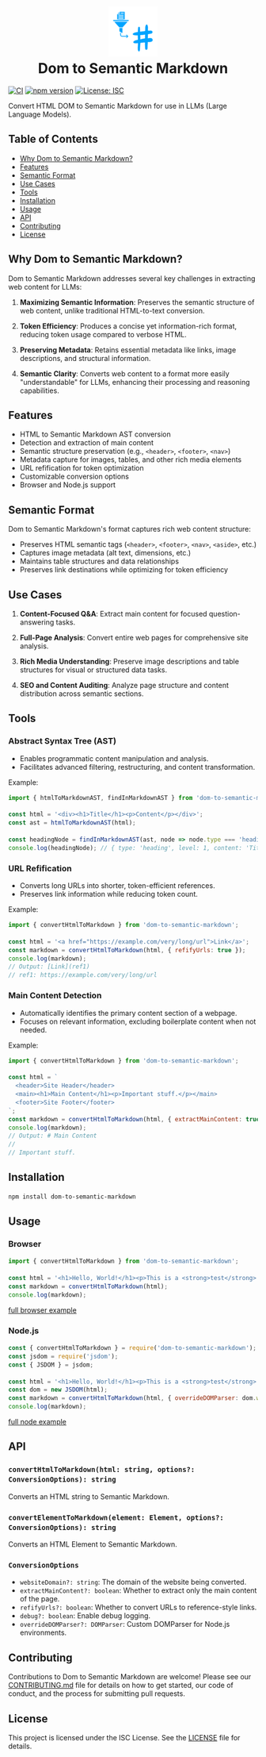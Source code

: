 <h1 align="center">
    <img width="100" height="100" src="d2m_color.svg" alt=""><br>
    Dom to Semantic Markdown
</h1>

[![CI](https://github.com/romansky/dom-to-semantic-markdown/actions/workflows/ci.yml/badge.svg)](https://github.com/romansku/dom-to-semantic-markdown/actions/workflows/ci.yml)
[![npm version](https://badge.fury.io/js/dom-to-semantic-markdown.svg)](https://badge.fury.io/js/dom-to-semantic-markdown)
[![License: ISC](https://img.shields.io/badge/License-MIT-blue.svg)](https://opensource.org/licenses/MIT)

Convert HTML DOM to Semantic Markdown for use in LLMs (Large Language Models).

## Table of Contents

- [Why Dom to Semantic Markdown?](#why-dom-to-semantic-markdown)
- [Features](#features)
- [Semantic Format](#semantic-format)
- [Use Cases](#use-cases)
- [Tools](#tools)
- [Installation](#installation)
- [Usage](#usage)
- [API](#api)
- [Contributing](#contributing)
- [License](#license)

## Why Dom to Semantic Markdown?

Dom to Semantic Markdown addresses several key challenges in extracting web content for LLMs:

1. **Maximizing Semantic Information**: Preserves the semantic structure of web content, unlike traditional HTML-to-text conversion.

2. **Token Efficiency**: Produces a concise yet information-rich format, reducing token usage compared to verbose HTML.

3. **Preserving Metadata**: Retains essential metadata like links, image descriptions, and structural information.

4. **Semantic Clarity**: Converts web content to a format more easily "understandable" for LLMs, enhancing their processing and reasoning capabilities.

## Features

- HTML to Semantic Markdown AST conversion
- Detection and extraction of main content
- Semantic structure preservation (e.g., `<header>`, `<footer>`, `<nav>`)
- Metadata capture for images, tables, and other rich media elements
- URL refification for token optimization
- Customizable conversion options
- Browser and Node.js support

## Semantic Format

Dom to Semantic Markdown's format captures rich web content structure:

- Preserves HTML semantic tags (`<header>`, `<footer>`, `<nav>`, `<aside>`, etc.)
- Captures image metadata (alt text, dimensions, etc.)
- Maintains table structures and data relationships
- Preserves link destinations while optimizing for token efficiency

## Use Cases

1. **Content-Focused Q&A**: Extract main content for focused question-answering tasks.

2. **Full-Page Analysis**: Convert entire web pages for comprehensive site analysis.

3. **Rich Media Understanding**: Preserve image descriptions and table structures for visual or structured data tasks.

4. **SEO and Content Auditing**: Analyze page structure and content distribution across semantic sections.

## Tools

### Abstract Syntax Tree (AST)

- Enables programmatic content manipulation and analysis.
- Facilitates advanced filtering, restructuring, and content transformation.

Example:
```javascript
import { htmlToMarkdownAST, findInMarkdownAST } from 'dom-to-semantic-markdown';

const html = '<div><h1>Title</h1><p>Content</p></div>';
const ast = htmlToMarkdownAST(html);

const headingNode = findInMarkdownAST(ast, node => node.type === 'heading' && node.level === 1);
console.log(headingNode); // { type: 'heading', level: 1, content: 'Title' }
```

### URL Refification

- Converts long URLs into shorter, token-efficient references.
- Preserves link information while reducing token count.

Example:
```javascript
import { convertHtmlToMarkdown } from 'dom-to-semantic-markdown';

const html = '<a href="https://example.com/very/long/url">Link</a>';
const markdown = convertHtmlToMarkdown(html, { refifyUrls: true });
console.log(markdown);
// Output: [Link](ref1)
// ref1: https://example.com/very/long/url
```

### Main Content Detection

- Automatically identifies the primary content section of a webpage.
- Focuses on relevant information, excluding boilerplate content when not needed.

Example:
```javascript
import { convertHtmlToMarkdown } from 'dom-to-semantic-markdown';

const html = `
  <header>Site Header</header>
  <main><h1>Main Content</h1><p>Important stuff.</p></main>
  <footer>Site Footer</footer>
`;
const markdown = convertHtmlToMarkdown(html, { extractMainContent: true });
console.log(markdown);
// Output: # Main Content
//
// Important stuff.
```

## Installation

```bash
npm install dom-to-semantic-markdown
```

## Usage

### Browser

```javascript
import { convertHtmlToMarkdown } from 'dom-to-semantic-markdown';

const html = '<h1>Hello, World!</h1><p>This is a <strong>test</strong>.</p>';
const markdown = convertHtmlToMarkdown(html);
console.log(markdown);
```

[full browser example](./examples/browser.html) 

### Node.js

```javascript
const { convertHtmlToMarkdown } = require('dom-to-semantic-markdown');
const jsdom = require('jsdom');
const { JSDOM } = jsdom;

const html = '<h1>Hello, World!</h1><p>This is a <strong>test</strong>.</p>';
const dom = new JSDOM(html);
const markdown = convertHtmlToMarkdown(html, { overrideDOMParser: dom.window.DOMParser });
console.log(markdown);
```

[full node example](./examples/node)

## API

### `convertHtmlToMarkdown(html: string, options?: ConversionOptions): string`

Converts an HTML string to Semantic Markdown.

### `convertElementToMarkdown(element: Element, options?: ConversionOptions): string`

Converts an HTML Element to Semantic Markdown.

### `ConversionOptions`

- `websiteDomain?: string`: The domain of the website being converted.
- `extractMainContent?: boolean`: Whether to extract only the main content of the page.
- `refifyUrls?: boolean`: Whether to convert URLs to reference-style links.
- `debug?: boolean`: Enable debug logging.
- `overrideDOMParser?: DOMParser`: Custom DOMParser for Node.js environments.

## Contributing

Contributions to Dom to Semantic Markdown are welcome! Please see our [CONTRIBUTING.md](CONTRIBUTING.md) file for details on how to get started, our code of conduct, and the process for submitting pull requests.

## License

This project is licensed under the ISC License. See the [LICENSE](LICENSE) file for details.
